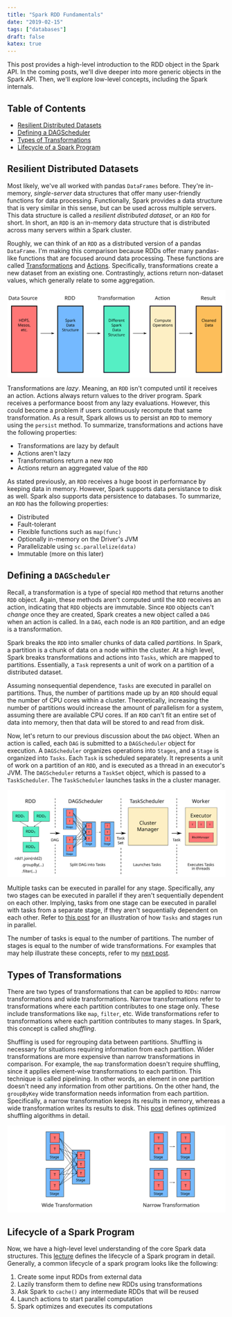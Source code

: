 ```yaml
---
title: "Spark RDD Fundamentals"
date: "2019-02-15"
tags: ["databases"]
draft: false
katex: true
---
```


This post provides a high-level introduction to the RDD object in the Spark API. In the coming posts, we'll dive deeper into more generic objects in the Spark API. Then, we'll explore low-level concepts, including the Spark internals.

## Table of Contents
- [Resilient Distributed Datasets](#resilient-distributed-datasets)
- [Defining a DAGScheduler](#defining-a-dagscheduler)
- [Types of Transformations](#types-of-transformations)
- [Lifecycle of a Spark Program](#lifecycle-of-a-spark-program)

## Resilient Distributed Datasets
Most likely, we've all worked with pandas `DataFrames` before. They're in-memory, *single-server* data structures that offer many user-friendly functions for data processing. Functionally, Spark provides a data structure that is very similar in this sense, but can be used across multiple servers. This data structure is called a *resilient distributed dataset*, or an `RDD` for short. In short, an `RDD` is an in-memory data structure that is distributed across many servers within a Spark cluster.

Roughly, we can think of an `RDD` as a distributed version of a pandas `DataFrame`. I'm making this comparison because RDDs offer many pandas-like functions that are focused around data processing. These functions are called [Transformations](https://spark.apache.org/docs/latest/rdd-programming-guide.html#transformations) and [Actions](https://spark.apache.org/docs/latest/rdd-programming-guide.html#actions). Specifically, transformations create a new dataset from an existing one. Contrastingly, actions return non-dataset values, which generally relate to some aggregation.

![diagram of rdd to transf to action](../img/sparkaction.svg)

Transformations are *lazy*. Meaning, an `RDD` isn't computed until it receives an action. Actions always return values to the driver program. Spark receives a performance boost from any lazy evaluations. However, this could become a problem if users continuously recompute that same transformation. As a result, Spark allows us to persist an `RDD` to memory using the `persist` method. To summarize, transformations and actions have the following properties:
- Transformations are lazy by default
- Actions aren't lazy
- Transformations return a new `RDD`
- Actions return an aggregated value of the `RDD`

As stated previously, an `RDD` receives a huge boost in performance by keeping data in memory. However, Spark supports data persistance to disk as well. Spark also supports data persistence to databases. To summarize, an `RDD` has the following properties:
- Distributed
- Fault-tolerant
- Flexible functions such as `map(func)`
- Optionally in-memory on the Driver's JVM
- Parallelizable using `sc.parallelize(data)`
- Immutable (more on this later)

## Defining a `DAGScheduler`
Recall, a transformation is a type of special `RDD` method that returns another `RDD` object. Again, these methods aren't computed until the `RDD` receives an action, indicating that `RDD` objects are immutable. Since `RDD` objects can't *change* once they are created, Spark creates a new object called a `DAG` when an action is called. In a `DAG`, each node is an `RDD` partition, and an edge is a transformation.

Spark breaks the `RDD` into smaller chunks of data called *partitions*. In Spark, a partition is a chunk of data on a node within the cluster. At a high level, Spark breaks transformations and actions into `Tasks`, which are mapped to partitions. Essentially, a `Task` represents a unit of work on a partition of a distributed dataset.

Assuming nonsequential dependence, `Tasks` are executed in parallel on partitions. Thus, the number of partitions made up by an `RDD` should equal the number of CPU cores within a cluster. Theoretically, increasing the number of partitions would increase the amount of parallelism for a system, assuming there are available CPU cores. If an `RDD` can't fit an entire set of data into memory, then that data will be stored to and read from disk.

Now, let's return to our previous discussion about the `DAG` object. When an action is called, each `DAG` is submitted to a `DAGScheduler` object for execution. A `DAGScheduler` organizes operations into `Stages`, and a `Stage` is organized into `Tasks`. Each `Task` is scheduled separately. It represents a unit of work on a partition of an `RDD`, and is executed as a thread in an executor's JVM. The `DAGScheduler` returns a `TaskSet` object, which is passed to a `TaskScheduler`. The `TaskScheduler` launches tasks in the a cluster manager.


![SparkTaskLifecycle](../img/sparktasks.svg)

Multiple tasks can be executed in parallel for any stage. Specifically, any two stages can be executed in parallel if they aren't sequentially dependent on each other. Implying, tasks from one stage can be executed in parallel with tasks from a separate stage, if they aren't sequentially dependent on each other. Refer to [this post](https://stackoverflow.com/a/41340858/12777044) for an illustration of how `Tasks` and stages run in parallel.

The number of tasks is equal to the number of partitions. The number of stages is equal to the number of wide transformations. For examples that may help illustrate these concepts, refer to my [next post](/blog/spark-dag/).

## Types of Transformations
There are two types of transformations that can be applied to `RDDs`: narrow transformations and wide transformations. Narrow transformations refer to transformations where each partition contributes to one stage only. These include transformations like `map`, `filter`, etc. Wide transformations refer to transformations where each partition contributes to many stages. In Spark, this concept is called *shuffling*.

Shuffling is used for regrouping data between partitions. Shuffling is necessary for situations requiring information from each partition. Wider transformations are more expensive than narrow transformations in comparison. For example, the `map` transformation doesn't require shuffling, since it applies element-wise transformations to each partition. This technique is called pipelining. In other words, an element in one partition doesn't need any information from other partitions. On the other hand, the `groupByKey` wide transformation needs information from each partition. Specifically, a narrow transformation keeps its results in memory, whereas a wide transformation writes its results to disk. This [post](https://0x0fff.com/spark-architecture-shuffle/) defines optimized shuffling algorithms in detail.

![SparkNarrowAndWideTransformation](../img/sparktransformation.svg)

## Lifecycle of a Spark Program 
Now, we have a high-level level understanding of the core Spark data structures. This [lecture](https://www.youtube.com/watch?v=7ooZ4S7Ay6Y) defines the lifecycle of a Spark program in detail.  Generally, a common lifecycle of a spark program looks like the following:
1. Create some input RDDs from external data
2. Lazily transform them to define new RDDs using transformations
3. Ask Spark to `cache()` any intermediate RDDs that will be reused
4. Launch actions to start parallel computation
5. Spark optimizes and executes its computations

